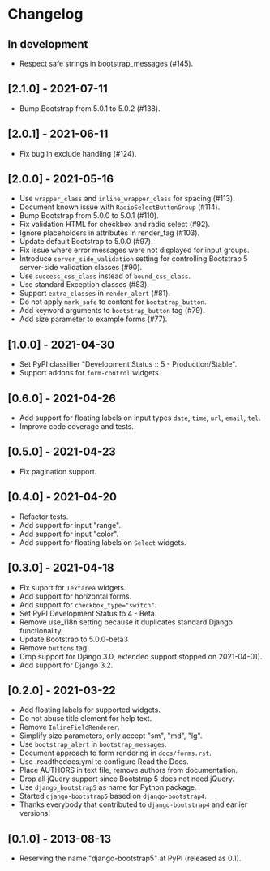 # Changelog

## In development

- Respect safe strings in bootstrap_messages (#145).

## [2.1.0] - 2021-07-11

- Bump Bootstrap from 5.0.1 to 5.0.2 (#138).

## [2.0.1] - 2021-06-11

- Fix bug in exclude handling (#124).

## [2.0.0] - 2021-05-16

- Use `wrapper_class` and `inline_wrapper_class` for spacing (#113).
- Document known issue with `RadioSelectButtonGroup` (#114).
- Bump Bootstrap from 5.0.0 to 5.0.1 (#110).
- Fix validation HTML for checkbox and radio select (#92).
- Ignore placeholders in attributes in render_tag (#103). 
- Update default Bootstrap to 5.0.0 (#97).
- Fix issue where error messages were not displayed for input groups.
- Introduce `server_side_validation` setting for controlling Bootstrap 5 server-side validation classes (#90).
- Use `success_css_class` instead of `bound_css_class`.
- Use standard Exception classes (#83).
- Support `extra_classes` in `render_alert` (#81).
- Do not apply `mark_safe` to content for `bootstrap_button`.
- Add keyword arguments to `bootstrap_button` tag (#79).
- Add size parameter to example forms (#77).

## [1.0.0] - 2021-04-30

- Set PyPI classifier "Development Status :: 5 - Production/Stable".
- Support addons for `form-control` widgets.

## [0.6.0] - 2021-04-26

- Add support for floating labels on input types `date`, `time`, `url`, `email`, `tel`.
- Improve code coverage and tests.

## [0.5.0] - 2021-04-23

- Fix pagination support.

## [0.4.0] - 2021-04-20

- Refactor tests.
- Add support for input "range".
- Add support for input "color".
- Add support for floating labels on `Select` widgets.

## [0.3.0] - 2021-04-18

- Fix suport for `Textarea` widgets.
- Add support for horizontal forms.
- Add support for `checkbox_type="switch"`.
- Set PyPI Development Status to 4 - Beta.
- Remove use_i18n setting because it duplicates standard Django functionality.
- Update Bootstrap to 5.0.0-beta3
- Remove `buttons` tag.
- Drop support for Django 3.0, extended support stopped on 2021-04-01).
- Add support for Django 3.2.

## [0.2.0] - 2021-03-22

- Add floating labels for supported widgets. 
- Do not abuse title element for help text.
- Remove `InlineFieldRenderer`.
- Simplify size parameters, only accept "sm", "md", "lg".
- Use `bootstrap_alert` in `bootstrap_messages`.
- Document approach to form rendering in `docs/forms.rst`.
- Use .readthedocs.yml to configure Read the Docs.
- Place AUTHORS in text file, remove authors from documentation.
- Drop all jQuery support since Bootstrap 5 does not need jQuery.
- Use `django_bootstrap5` as name for Python package.
- Started `django-bootstrap5` based on `django-bootstrap4`.
- Thanks everybody that contributed to `django-bootstrap4` and earlier versions!

## [0.1.0] - 2013-08-13 

- Reserving the name "django-bootstrap5" at PyPI (released as 0.1). 
